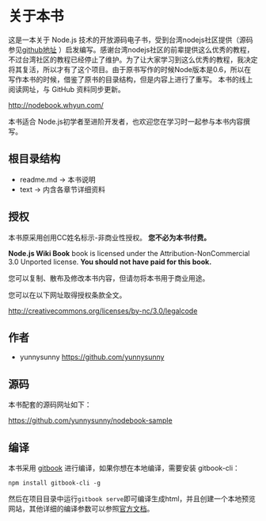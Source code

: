 # 关于本书

这是一本关于 Node.js 技术的开放源码电子书，受到台湾nodejs社区提供（源码参见[github地址](https://github.com/nodejs-tw/nodejs-wiki-book) ）启发编写。感谢台湾nodejs社区的前辈提供这么优秀的教程，不过台湾社区的教程已经停止了维护。为了让大家学习到这么优秀的教程，我决定将其复活，所以才有了这个项目。由于原书写作的时候Node版本是0.6，所以在写作本书的时候，借鉴了原书的目录结构，但是内容上进行了重写。
本书的线上阅读网址，与 GitHub 资料同步更新。

<http://nodebook.whyun.com/>

本书适合 Node.js初学者至进阶开发者，也欢迎您在学习时一起参与本书内容撰写。


## 根目录结构

-   readme.md -&gt; 本书说明
-   text -&gt; 内含各章节详细资料

## 授权

本书原采用创用CC姓名标示-非商业性授权。
**您不必为本书付费。**

**Node.js Wiki Book** book is licensed under the
Attribution-NonCommercial 3.0 Unported license. **You should not have
paid for this book.**

您可以复制、散布及修改本书内容，但请勿将本书用于商业用途。

您可以在以下网址取得授权条款全文。

<http://creativecommons.org/licenses/by-nc/3.0/legalcode>

## 作者

-   yunnysunny <https://github.com/yunnysunny>

## 源码

本书配套的源码网址如下：

<https://github.com/yunnysunny/nodebook-sample>

## 编译
本书采用 [gitbook](https://www.gitbook.com/) 进行编译，如果你想在本地编译，需要安装 gitbook-cli：

```
npm install gitbook-cli -g
```
然后在项目目录中运行`gitbook serve`即可编译生成html，并且创建一个本地预览网站，其他详细的编译参数可以参照[官方文档](https://toolchain.gitbook.com/setup.html)。
